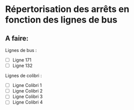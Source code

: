 # Répertorisation des arrêts en fonction des lignes de bus

## A faire:

Lignes de bus :
- [ ] Ligne 171
- [ ] Ligne 132

Lignes de colibri :
- [ ] Ligne Colibri 1
- [ ] Ligne Colibri 2
- [ ] Ligne Colibri 3
- [ ] Ligne Colibri 4
